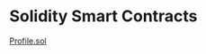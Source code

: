 # Solidity Smart Contracts

[Profile.sol](https://github.com/luc1dLife/SmartContracts/blob/master/Profile_0.5.0.sol)
